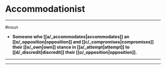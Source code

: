 # Accommodationist
---
#noun
- **Someone who [[a/_accommodates|accommodates]] an [[o/_opposition|opposition]] and [[c/_compromises|compromises]] their [[o/_own|own]] stance in [[a/_attempt|attempt]] to [[d/_discredit|discredit]] their [[o/_opposition|opposition]].**
---
---
